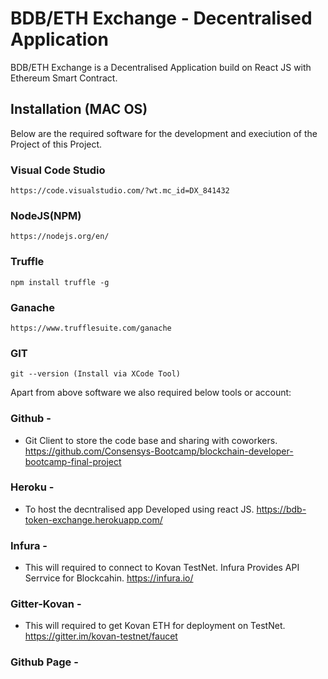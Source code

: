 # BDB/ETH Exchange - Decentralised Application

BDB/ETH Exchange is a Decentralised Application build on React JS with Ethereum Smart Contract.


## Installation (MAC OS)
Below are the required software for the development and execiution of the Project of this Project.

### Visual Code Studio
    https://code.visualstudio.com/?wt.mc_id=DX_841432
### NodeJS(NPM)
    https://nodejs.org/en/
### Truffle
    npm install truffle -g
### Ganache
    https://www.trufflesuite.com/ganache
### GIT
    git --version (Install via XCode Tool)

Apart from above software we also required below tools or account:
### Github - 
- Git Client to store the code base and sharing with coworkers.
    https://github.com/Consensys-Bootcamp/blockchain-developer-bootcamp-final-project
       
### Heroku - 
- To host the decntralised app Developed using react JS.
    https://bdb-token-exchange.herokuapp.com/
### Infura - 
- This will required to connect to Kovan TestNet. Infura Provides API Serrvice for Blockcahin.
    https://infura.io/
### Gitter-Kovan - 
- This will required to get Kovan ETH for deployment on TestNet.
    https://gitter.im/kovan-testnet/faucet
### Github Page - 



